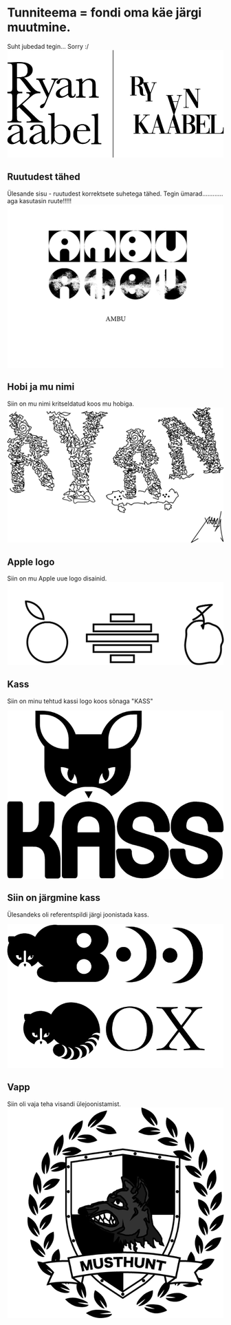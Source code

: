 # Tunniteema = fondi oma käe järgi muutmine.
Suht jubedad tegin...
Sorry :/
![Nimi märgiks](./images/nimimargiks.png)



## Ruutudest tähed
Ülesande sisu - ruutudest korrektsete suhetega tähed.
Tegin ümarad............ aga kasutasin ruute!!!!!
![Nimi märgiks](./images/ambu.png)



## Hobi ja mu nimi
Siin on mu nimi kritseldatud koos mu hobiga.
![Nimi märgiks](./images/ryanrula.png)


## Apple logo
Siin on mu Apple uue logo disainid.
![Nimi märgiks](./images/APPLE.logo.png)



## Kass
Siin on minu tehtud kassi logo koos sõnaga "KASS"

![Nimi märgiks](./images/KIISU.png)



## Siin on järgmine kass
Ülesandeks oli referentspildi järgi joonistada kass.

![Nimi märgiks](./images/kiisud22.png)



## Vapp
Siin oli vaja teha visandi ülejoonistamist.
![Nimi märgiks](./images/vapp.png)






